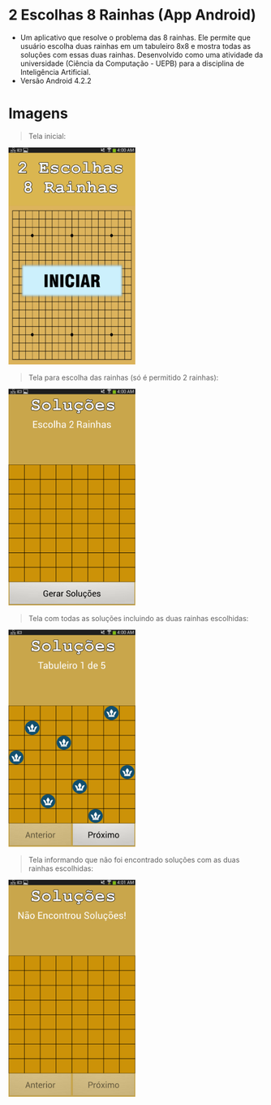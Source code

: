 # 2 Escolhas 8 Rainhas (App Android)

* Um aplicativo que resolve o problema das 8 rainhas.
Ele permite que usuário escolha duas rainhas em um tabuleiro 8x8 e mostra todas as soluções com essas duas rainhas.
Desenvolvido como uma atividade da universidade
(Ciência da Computação - UEPB) para a disciplina de Inteligência Artificial.
* Versão Android 4.2.2

# Imagens

> Tela inicial:

<img src="https://github.com/lucasmlima08/2escolhas-8rainhas/blob/master/img_TelaInicial.png" width="250" />

 > Tela para escolha das rainhas (só é permitido 2 rainhas):

<img src="https://github.com/lucasmlima08/2escolhas-8rainhas/blob/master/img_TelaDeEscolhaDasRainhas.png" width="250" />

 > Tela com todas as soluções incluindo as duas rainhas escolhidas:

<img src="https://github.com/lucasmlima08/2escolhas-8rainhas/blob/master/img_TelaDeSolucoes.png" width="250" />

 > Tela informando que não foi encontrado soluções com as duas rainhas escolhidas:

<img src="https://github.com/lucasmlima08/2escolhas-8rainhas/blob/master/img_TelaSemSolucoes.png" width="250" />
